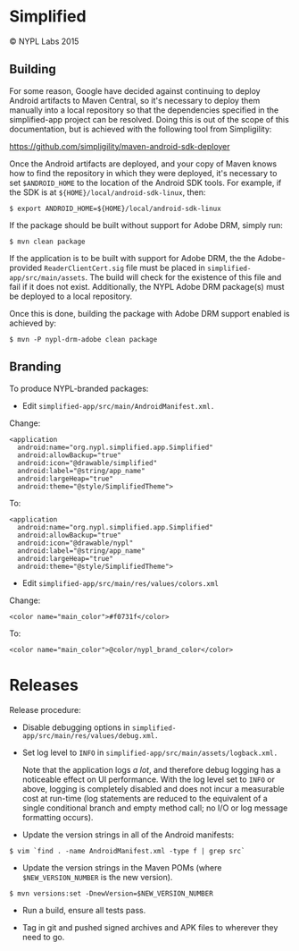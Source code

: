 Simplified
==========

© NYPL Labs 2015

## Building

For some reason, Google have decided against continuing to deploy
Android artifacts to Maven Central, so it's necessary to deploy
them manually into a local repository so that the dependencies
specified in the simplified-app project can be resolved. Doing this
is out of the scope of this documentation, but is achieved with
the following tool from Simpligility:

https://github.com/simpligility/maven-android-sdk-deployer

Once the Android artifacts are deployed, and your copy of Maven
knows how to find the repository in which they were deployed, it's
necessary to set `$ANDROID_HOME` to the location of the Android SDK
tools. For example, if the SDK is at `${HOME}/local/android-sdk-linux`,
then:

```
$ export ANDROID_HOME=${HOME}/local/android-sdk-linux
```

If the package should be built without support for Adobe DRM,
simply run:

```
$ mvn clean package
```

If the application is to be built with support for Adobe DRM, the
the Adobe-provided `ReaderClientCert.sig` file must be placed in
`simplified-app/src/main/assets`. The build will check for the
existence of this file and fail if it does not exist. Additionally,
the NYPL Adobe DRM package(s) must be deployed to a local repository.

Once this is done, building the package with Adobe DRM support
enabled is achieved by:

```
$ mvn -P nypl-drm-adobe clean package
```

## Branding

To produce NYPL-branded packages:

* Edit `simplified-app/src/main/AndroidManifest.xml.`

Change:

```
<application
  android:name="org.nypl.simplified.app.Simplified"
  android:allowBackup="true"
  android:icon="@drawable/simplified"
  android:label="@string/app_name"
  android:largeHeap="true"
  android:theme="@style/SimplifiedTheme">
```
To:

```
<application
  android:name="org.nypl.simplified.app.Simplified"
  android:allowBackup="true"
  android:icon="@drawable/nypl"
  android:label="@string/app_name"
  android:largeHeap="true"
  android:theme="@style/SimplifiedTheme">
```

* Edit `simplified-app/src/main/res/values/colors.xml`

Change:
```
<color name="main_color">#f0731f</color>
```
To:
```
<color name="main_color">@color/nypl_brand_color</color>
```

# Releases

Release procedure:

* Disable debugging options in `simplified-app/src/main/res/values/debug.xml.`

* Set log level to `INFO` in `simplified-app/src/main/assets/logback.xml.`

  Note that the application logs *a lot*, and therefore debug
  logging has a noticeable effect on UI performance. With the log
  level set to `INFO` or above, logging is completely disabled
  and does not incur a measurable cost at run-time (log statements
  are reduced to the equivalent of a single conditional branch and
  empty method call; no I/O or log message formatting occurs).

* Update the version strings in all of the Android manifests:

```
$ vim `find . -name AndroidManifest.xml -type f | grep src`
```

* Update the version strings in the Maven POMs (where
   `$NEW_VERSION_NUMBER` is the new version).

```
$ mvn versions:set -DnewVersion=$NEW_VERSION_NUMBER
```

* Run a build, ensure all tests pass.

* Tag in git and pushed signed archives and APK files to wherever they
   need to go.


